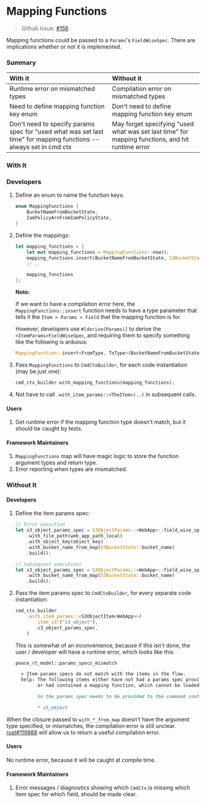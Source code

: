 # Mapping Functions

> Github Issue: [#156][#156]

Mapping functions could be passed to a `Params`'s `FieldWiseSpec`. There are implications whether or not it is implemented.


[#156]: https://github.com/azriel91/peace/issues/156


### Summary

| With it                                  | Without it                                     |
|:-----------------------------------------|:-----------------------------------------------|
| Runtime error on mismatched types        | Compilation error on mismatched types          |
| Need to define mapping function key enum | Don't need to define mapping function key enum |
| Don't need to specify params spec for "used what was set last time" for mapping functions -- always set in cmd ctx                      | May forget specifying "used what was set last time" for mapping functions, and hit runtime error |


### With It

### Developers

1. Define an enum to name the function keys:

    ```rust
    enum MappingFunctions {
        BucketNameFromBucketState,
        IamPolicyArnFromIamPolicyState,
    }
    ```

2. Define the mappings:

    ```rust
    let mapping_functions = {
        let mut mapping_functions = MappingFunctions::new();
        mapping_functions.insert(BucketNameFromBucketState, S3BucketState::bucket_name);
        // ..

        mapping_functions
    };
    ```

    **Note:**

    If we want to have a compilation error here, the `MappingFunctions::insert` function needs to have a type parameter that tells it the `Item > Params > Field` that the mapping function is for.

    However, developers use `#[derive(Params)]` to derive the `<ItemParams>FieldWiseSpec`, and requiring them to specify something like the following is arduous:

    ```rust
    MappingFunction::insert<FromType, ToType>(BucketNameFromBucketState, S3BucketState::bucket_name)
    ```


3. Pass `MappingFunctions` to `CmdCtxBuilder`, for each code instantiation (may be just one):

    ```rust
    cmd_ctx_builder.with_mapping_functions(mapping_functions);
    ```

4. Not have to call `.with_item_params::<TheItem>(..)` in subsequent calls.


#### Users

1. Get runtime error if the mapping function type doesn't match, but it should be caught by tests.


#### Framework Maintainers

1. `MappingFunctions` map will have magic logic to store the function argument types and return type.
2. Error reporting when types are mismatched.


### Without It

#### Developers

1. Define the item params spec:

    ```rust
    // First execution
    let s3_object_params_spec = S3ObjectParams::<WebApp>::field_wise_spec()
        .with_file_path(web_app_path_local)
        .with_object_key(object_key)
        .with_bucket_name_from_map(S3BucketState::bucket_name)
        .build();

    // Subsequent executions
    let s3_object_params_spec = S3ObjectParams::<WebApp>::field_wise_spec()
        .with_bucket_name_from_map(S3BucketState::bucket_name)
        .build();
    ```

2. Pass the item params spec to `CmdCtxBuilder`, for every separate code instantiation:

    ```rust
    cmd_ctx_builder
        .with_item_params::<S3ObjectItem<WebApp>>(
            item_id!("s3_object"),
            s3_object_params_spec,
        )
    ```

    This is somewhat of an inconvenience, because if this isn't done, the user / developer will have a runtime error, which looks like this:

    ```md
    peace_rt_model::params_specs_mismatch

      × Item params specs do not match with the items in the flow.
      help: The following items either have not had a params spec provided previously,
            or had contained a mapping function, which cannot be loaded from disk.

            So the params spec needs to be provided to the command context for:

            * s3_object
    ```

When the closure passed to `with_*_from_map` doesn't have the argument type specified, or mismatches, the compilation error is still unclear. [rust#119888][rust#119888] will allow us to return a useful compilation error.


[rust#119888]: https://github.com/rust-lang/rust/pull/119888


#### Users

No runtime error, because it will be caught at compile time.


#### Framework Maintainers

1. Error messages / diagnostics showing which `CmdCtx` is missing which item spec for which field, should be made clear.
